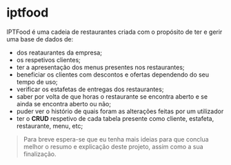 # iptfood #
IPTFood é uma cadeia de restaurantes criada com o propósito de ter e gerir uma base de dados de:
- dos reataurantes da empresa;
- os respetivos clientes;
- ter a apresentação dos menus presentes nos restaurantes;
- beneficiar os clientes com descontos e ofertas dependendo do seu tempo de uso;
- verificar os estafetas de entregas dos restaurantes;
- saber por volta de que horas o restaurante se encontra aberto e se ainda se encontra aberto ou não;
- puder ver o histório de quais foram as alterações feitas por um utilizador
- ter o **CRUD** respetivo de cada tabela presente como cliente, estafeta, restaurante, menu, etc;

> Para breve espera-se que eu tenha mais ideias para que conclua melhor o resumo e explicação deste projeto, assim como a sua finalização.
